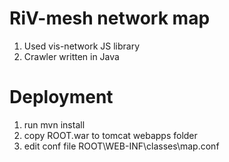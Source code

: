# RiV-mesh network map

1. Used vis-network JS library
2. Crawler written in Java

# Deployment

1. run mvn install
2. copy ROOT.war to tomcat webapps folder
3. edit conf file ROOT\WEB-INF\classes\map.conf

